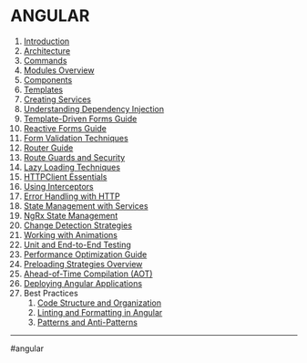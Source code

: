 # ANGULAR
1. [Introduction](angular_introduction.md)
2. [Architecture](angular_architecture.md)
3. [Commands](angular_commands.md)
4. [Modules Overview](angular_modules.md)
5. [Components](angular_components.md)
6. [Templates](angular_templates.md) 
7. [Creating Services](angular_services.md)
8. [Understanding Dependency Injection](angular_dependency_injection.md)
9. [Template-Driven Forms Guide](angular_template_forms.md)
10. [Reactive Forms Guide](angular_reactive_forms.md)
11. [Form Validation Techniques](angular_form_validation.md)
12. [Router Guide](angular_router_basics.md)
13. [Route Guards and Security](angular_route_guards.md)
14. [Lazy Loading Techniques](angular_lazy_loading.md)
15. [HTTPClient Essentials](angular_http_client.md)
16. [Using Interceptors](angular_interceptors.md)
17. [Error Handling with HTTP](angular_http_error_handling.md)
18. [State Management with Services](angular_state_services.md)
19. [NgRx State Management](angular_ngrx.md)
20. [Change Detection Strategies](angular_change_detection.md)
21. [Working with Animations](angular_animations.md)
22. [Unit and End-to-End Testing](angular_testing.md)
23. [Performance Optimization Guide](angular_optimization.md)
24. [Preloading Strategies Overview](angular_preloading.md)
25. [Ahead-of-Time Compilation (AOT)](angular_aot.md)
26. [Deploying Angular Applications](angular_deployment.md)
27. Best Practices
    1. [Code Structure and Organization](angular_code_structure.md)
    2. [Linting and Formatting in Angular](angular_linting.md)
    3. [Patterns and Anti-Patterns](angular_patterns.md)
- - - 
#angular 